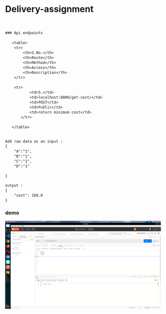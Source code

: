 # Delivery-assignment

``` 


### Api endpoints

   <table>
   	<tr>
   		<th>S.No.</th>
   		<th>Route</th>
   		<th>Method</th>
   		<th>Access</th>
   		<th>Description</th>
   	</tr>

   	<tr>
           <td>5.</td>
           <td>localhost:8000/get-cost/</td>
           <td>POST</td>
           <td>Public</td>
           <td>return minimum cost</td>
       </tr>

   </table>


```
```
Add raw data as an input :
{
	"A":"1",
	"B":"1",
	"C":"1",
	"D":"1"

}
```
```
output : 
{
    "cost": 168.0
}
```

### demo
   ![img1](./demo/demo.png) <br>
